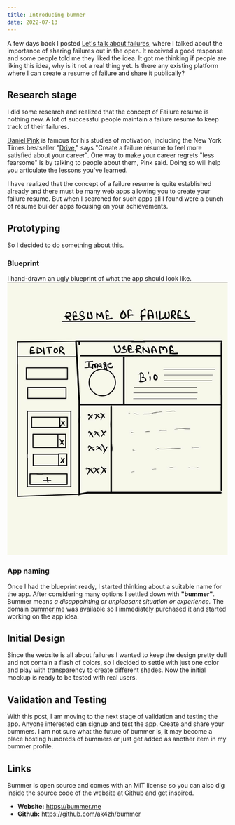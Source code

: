 ```yaml
---
title: Introducing bummer
date: 2022-07-13
---
```


A few days back I posted [Let's talk about failures](/blog/lets-talk-about-failures), where I talked about the importance of sharing failures out in the open. It received a good response and some people told me they liked the idea. It got me thinking if people are liking this idea, why is it not a real thing yet. Is there any existing platform where I can create a resume of failure and share it publically?

## Research stage
I did some research and realized that the concept of Failure resume is nothing new. A lot of successful people maintain a failure resume to keep track of their failures.

[Daniel Pink](https://www.danpink.com/) is famous for his studies of motivation, including the New York Times bestseller "[Drive](https://www.amazon.com/Drive-Surprising-Truth-About-Motivates/dp/1594484805)," says "Create a failure résumé to feel more satisfied about your career". One way to make your career regrets "less fearsome" is by talking to people about them, Pink said. Doing so will help you articulate the lessons you've learned.

I have realized that the concept of a failure resume is quite established already and there must be many web apps allowing you to create your failure resume. But when I searched for such apps all I found were a bunch of resume builder apps focusing on your achievements.

## Prototyping
So I decided to do something about this.

### Blueprint
I hand-drawn an ugly blueprint of what the app should look like. 
![Bummer Blueprint](./bummer-blueprint.png)

### App naming
Once I had the blueprint ready, I started thinking about a suitable name for the app. After considering many options I settled down with **"bummer"**.  Bummer means _a disappointing or unpleasant situation or experience._ The domain [bummer.me](https://bummer.me) was available so I immediately purchased it and started working on the app idea.


## Initial Design
Since the website is all about failures I wanted to keep the design pretty dull and not contain a flash of colors, so I decided to settle with just one color and play with transparency to create different shades. Now the initial mockup is ready to be tested with real users.

## Validation and Testing
With this post, I am moving to the next stage of validation and testing the app. Anyone interested can signup and test the app. Create and share your bummers. I am not sure what the future of bummer is, it may become a place hosting hundreds of bummers or just get added as another item in my bummer profile.

## Links
Bummer is open source and comes with an MIT license so you can also dig inside the source code of the website at Github and get inspired.
- **Website:** https://bummer.me
- **Github:** https://github.com/ak4zh/bummer
